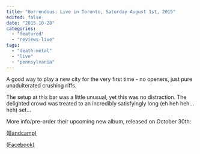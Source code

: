```yaml
---
title: "Horrendous: Live in Toronto, Saturday August 1st, 2015"
edited: false
date: "2015-10-28"
categories:
  - "featured"
  - "reviews-live"
tags:
  - "death-metal"
  - "live"
  - "pennsylvania"
---
```


A good way to play a new city for the very first time - no openers, just pure unadulterated crushing riffs.

The setup at this bar was a little unusual, yet this was no distraction. The delighted crowd was treated to an incredibly satisfyingly long (eh heh heh... heh) set...

More info/pre-order their upcoming new album, released on October 30th:

[(Bandcamp)](http://horrendous.bandcamp.com/)

[(Facebook)](https://www.facebook.com/HorrendousDeathMetal)
